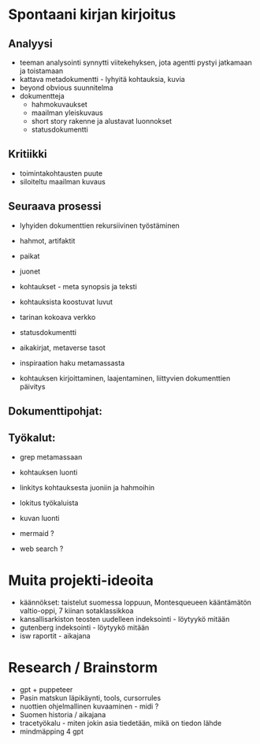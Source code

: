 # Spontaani kirjan kirjoitus

## Analyysi
 - teeman analysointi synnytti viitekehyksen, jota agentti pystyi jatkamaan ja toistamaan
 - kattava metadokumentti - lyhyitä kohtauksia, kuvia
 - beyond obvious suunnitelma
 - dokumentteja
    - hahmokuvaukset
    - maailman yleiskuvaus
    - short story rakenne ja alustavat luonnokset
    - statusdokumentti

## Kritiikki
 - toimintakohtausten puute
 - siloiteltu maailman kuvaus

## Seuraava prosessi
 - lyhyiden dokumenttien rekursiivinen työstäminen
 - hahmot, artifaktit
 - paikat
 - juonet
 - kohtaukset - meta synopsis ja teksti
 - kohtauksista koostuvat luvut
 - tarinan kokoava verkko
 - statusdokumentti
 - aikakirjat, metaverse tasot

 - inspiraation haku metamassasta
 - kohtauksen kirjoittaminen, laajentaminen, liittyvien dokumenttien päivitys

## Dokumenttipohjat:

## Työkalut:
 - grep metamassaan
 - kohtauksen luonti
 - linkitys kohtauksesta juoniin ja hahmoihin
 - lokitus työkaluista
 - kuvan luonti

 - mermaid ?
 - web search ?

# Muita projekti-ideoita
 - käännökset: taistelut suomessa loppuun, Montesqueueen kääntämätön valtio-oppi, 7 kiinan sotaklassikkoa
 - kansallisarkiston teosten uudelleen indeksointi - löytyykö mitään
 - gutenberg indeksointi - löytyykö mitään
 - isw raportit - aikajana

# Research / Brainstorm
 - gpt + puppeteer
 - Pasin matskun läpikäynti, tools, cursorrules
 - nuottien ohjelmallinen kuvaaminen - midi ?
 - Suomen historia / aikajana
 - tracetyökalu - miten jokin asia tiedetään, mikä on tiedon lähde
 - mindmäpping 4 gpt
 
